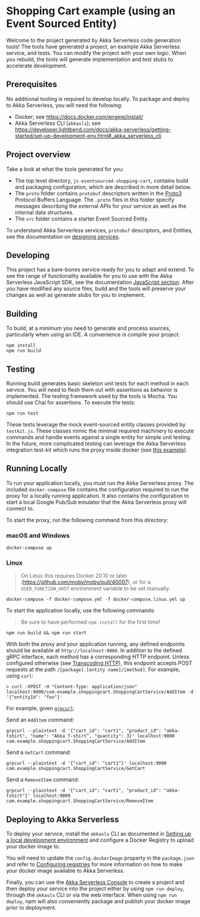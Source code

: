 # Shopping Cart example (using an Event Sourced Entity)

Welcome to the project generated by Akka Serverless code generation tools! The tools have generated a project, an example Akka Serverless service, and tests. You can modify the project with your own logic. When you rebuild, the tools will generate implementation and test stubs to accelerate development.

## Prerequisites

No additional tooling is required to develop locally. To package and deploy to Akka Serverless, you will need the following:

- Docker; see https://docs.docker.com/engine/install/
- Akka Serverless CLI (`akkasls`); see https://developer.lightbend.com/docs/akka-serverless/getting-started/set-up-development-env.html#_akka_serverless_cli

## Project overview

Take a look at what the tools generated for you:

- The top level directory, `js-eventsourced-shopping-cart`, contains build and packaging configuration, which are described in more detail below.
- The `proto` folder contains `protobuf` descriptors written in the [Proto3](https://developers.google.com/protocol-buffers/docs/proto3) Protocol Buffers Language. The `.proto` files in this folder specify messages describing the external APIs for your service as well as the internal data structures.  
- The `src` folder contains a starter Event Sourced Entity.

To understand Akka Serverless services, `protobuf` descriptors, and Entities, see the documentation on [designing services](https://developer.lightbend.com/docs/akka-serverless/designing/index.html).

## Developing

This project has a bare-bones service ready for you to adapt and
extend. To see the range of functionality available for you to use with the Akka Serverless JavaScript SDK, see the documentation [JavaScript section](https://developer.lightbend.com/docs/akka-serverless/javascript/index.html). After you have modified any source files, build and the tools will preserve your changes as well as generate stubs for you to implement.

## Building

To build, at a minimum you need to generate and process sources, particularly when using an IDE.
A convenience is compile your project:

```shell
npm install
npm run build
```

## Testing

Running build generates basic skeleton unit tests for each method in each service. You will need to flesh them out with assertions as behavior is implemented. The testing framework used by the tools is Mocha. You should use Chai for assertions. To execute the tests:

```shell
npm run test
```

These tests leverage the mock event-sourced entity classes provided by `testkit.js`. These classes mimic the minimal required machinery to execute commands and handle events against a single entity for simple unit testing. In the future, more complicated testing can leverage the Akka Serverless integration test-kit which runs the proxy inside docker (see [this example](https://github.com/lightbend/akkaserverless-framework/blob/master/javascript-sdk/integration-test/integration-testkit-test.js)).

## Running Locally

To run your application locally, you must run the Akka Serverless proxy. The included `docker-compose` file contains the configuration required to run the proxy for a locally running application. It also contains the configuration to start a local Google Pub/Sub emulator that the Akka Serverless proxy will connect to.

To start the proxy, run the following command from this directory:

### macOS and Windows

```shell
docker-compose up
```

### Linux

> On Linux this requires Docker 20.10 or later (https://github.com/moby/moby/pull/40007),
> or for a `USER_FUNCTION_HOST` environment variable to be set manually.

```shell
docker-compose -f docker-compose.yml -f docker-compose.linux.yml up
```

To start the application locally, use the following commands:

> Be sure to have performed `npm install` for the first time!

```shell
npm run build && npm run start
```

With both the proxy and your application running, any defined endpoints should be available at `http://localhost:9000`. In addition to the defined gRPC interface, each method has a corresponding HTTP endpoint. Unless configured otherwise (see [Transcoding HTTP](https://developer.lightbend.com/docs/akka-serverless/javascript/proto.html#_transcoding_http)), this endpoint accepts POST requests at the path `/[package].[entity name]/[method]`. For example, using `curl`:

```shell
> curl -XPOST -H "Content-Type: application/json" localhost:9000/com.example.shoppingcart.ShoppingCartService/AddItem -d '{"entityId": "foo"}'
```

For example, given [`grpcurl`](https://github.com/fullstorydev/grpcurl):

Send an `AddItem` command:

```shell
grpcurl --plaintext -d '{"cart_id": "cart1", "product_id": "akka-tshirt", "name": "Akka T-shirt", "quantity": 3}' localhost:9000 com.example.shoppingcart.ShoppingCartService/AddItem
```

Send a `GetCart` command:

```shell
grpcurl --plaintext -d '{"cart_id": "cart1"}' localhost:9000 com.example.shoppingcart.ShoppingCartService/GetCart
```

Send a `RemoveItem` command:

```shell
grpcurl --plaintext -d '{"cart_id": "cart1", "product_id": "akka-tshirt"}' localhost:9000 com.example.shoppingcart.ShoppingCartService/RemoveItem
```

## Deploying to Akka Serverless

To deploy your service, install the `akkasls` CLI as documented in [Setting up a local development environment](https://developer.lightbend.com/docs/akka-serverless/getting-started/set-up-development-env.html) and configure a Docker Registry to upload your docker image to.

You will need to update the `config.dockerImage` property in the `package.json` and refer to [Configuring registries](https://developer.lightbend.com/docs/akka-serverless/deploying/registries.html) for more information on how to make your docker image available to Akka Serverless.

Finally, you can use the [Akka Serverless Console](https://console.akkaserverless.com)
to create a project and then deploy your service into the project either by using `npm run deploy`,
through the `akkasls` CLI or via the web interface. When using `npm run deploy`, npm will also
conveniently package and publish your docker image prior to deployment.

